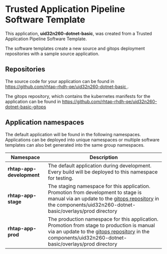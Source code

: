 # Trusted Application Pipeline Software Template

This application, **uid32n260-dotnet-basic**, was created from a Trusted Application Pipeline Software Template.

The software templates create a new source and gitops deployment repositories with a sample source application. 

## Repositories

The source code for your application can be found in [https://github.com/rhtap-rhdh-qe/uid32n260-dotnet-basic ](https://github.com/rhtap-rhdh-qe/uid32n260-dotnet-basic ).
 
The gitops repository, which contains the kubernetes manifests for the application can be found in 
[https://github.com/rhtap-rhdh-qe/uid32n260-dotnet-basic-gitops ](https://github.com/rhtap-rhdh-qe/uid32n260-dotnet-basic-gitops ) 

## Application namespaces 

The default application will be found in the following namespaces. Applications can be deployed into unique namespaces or multiple software templates can also bet generated into the same group namespaces.  

|  Namespace   |  Description   |  
| -------- | -------- |   
| **rhtap-app-development** | The default application during development. Every build will be deployed to this namespace for testing. | 
| **rhtap-app-stage** | The staging namespace for this application. Promotion from development to stage is manual via an update to the [gitops repository](https://github.com/rhtap-rhdh-qe/uid32n260-dotnet-basic-gitops ) in the components/uid32n260-dotnet-basic/overlays/prod directory |  
| **rhtap-app-prod** | The production namespace for this application. Promotion from stage to production is manual via an update to the [gitops repository](https://github.com/rhtap-rhdh-qe/uid32n260-dotnet-basic-gitops ) in the components/uid32n260-dotnet-basic/overlays/prod directory | 